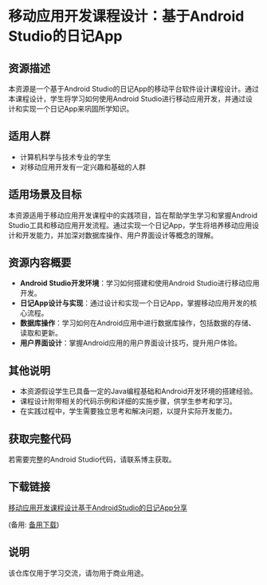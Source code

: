 # 移动应用开发课程设计：基于Android Studio的日记App

## 资源描述

本资源是一个基于Android Studio的日记App的移动平台软件设计课程设计。通过本课程设计，学生将学习如何使用Android Studio进行移动应用开发，并通过设计和实现一个日记App来巩固所学知识。

## 适用人群

- 计算机科学与技术专业的学生
- 对移动应用开发有一定兴趣和基础的人群

## 适用场景及目标

本资源适用于移动应用开发课程中的实践项目，旨在帮助学生学习和掌握Android Studio工具和移动应用开发流程。通过实现一个日记App，学生将培养移动应用设计和开发能力，并加深对数据库操作、用户界面设计等概念的理解。

## 资源内容概要

- **Android Studio开发环境**：学习如何搭建和使用Android Studio进行移动应用开发。
- **日记App设计与实现**：通过设计和实现一个日记App，掌握移动应用开发的核心流程。
- **数据库操作**：学习如何在Android应用中进行数据库操作，包括数据的存储、读取和更新。
- **用户界面设计**：掌握Android应用的用户界面设计技巧，提升用户体验。

## 其他说明

- 本资源假设学生已具备一定的Java编程基础和Android开发环境的搭建经验。
- 课程设计附带相关的代码示例和详细的实施步骤，供学生参考和学习。
- 在实践过程中，学生需要独立思考和解决问题，以提升实际开发能力。

## 获取完整代码

若需要完整的Android Studio代码，请联系博主获取。

## 下载链接
[移动应用开发课程设计基于AndroidStudio的日记App分享](https://pan.quark.cn/s/aaeba477f9a7) 

(备用: [备用下载](https://pan.baidu.com/s/1JCq_cYWg0SSyh_6_bGXkzg?pwd=1234))

## 说明

该仓库仅用于学习交流，请勿用于商业用途。
